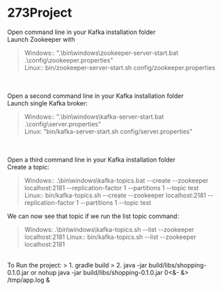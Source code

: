 
# 273Project

Open command line in your Kafka installation folder<br/>
Launch Zookeeper with 

> Windows:: ".\bin\windows\zookeeper-server-start.bat .\config\zookeeper.properties" <br/>
> Linux:: bin/zookeeper-server-start.sh config/zookeeper.properties

<br/><br/>
Open a second command line in your Kafka installation folder<br/>
Launch single Kafka broker: 

> Windows:: ".\bin\windows\kafka-server-start.bat .\config\server.properties" <br/>
> Linux: "bin/kafka-server-start.sh config/server.properties" <br/>

<br/><br/>
Open a third command line in your Kafka installation folder<br/>
Create a topic:<br/>
> Windows:: .\bin\windows\kafka-topics.bat --create --zookeeper localhost:2181 --replication-factor 1 --partitions 1 --topic test  <br/>
> Linux:: bin/kafka-topics.sh --create --zookeeper localhost:2181 --replication-factor 1 --partitions 1 --topic test

We can now see that topic if we run the list topic command: <br/>

> Windows: .\bin\windows\kafka-topics.sh --list --zookeeper localhost:2181
> Linux:: bin/kafka-topics.sh --list --zookeeper localhost:2181

<br/>
To Run the project:
> 1. gradle build
> 2. java -jar build/libs/shopping-0.1.0.jar  or  nohup java -jar build/libs/shopping-0.1.0.jar 0<&- &> /tmp/app.log &

